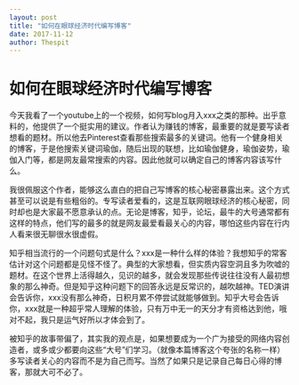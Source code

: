 ```yaml
---
layout: post
title: "如何在眼球经济时代编写博客"
date: 2017-11-12
author: Thespit
---
```

# 如何在眼球经济时代编写博客

今天我看了一个youtube上的一个视频，如何写blog月入xxx之类的那种。出乎意料的，他提供了一个挺实用的建议。作者认为赚钱的博客，最重要的就是要写读者想看的题材。所以他去Pinterest查看那些搜索最多的关键词。他有一个健身相关的博客，于是他搜索关键词瑜伽，随后出现的联想，比如瑜伽健身，瑜伽姿势，瑜伽入门等，都是网友最常搜索的内容。因此他就可以确定自己的博客内容该写什么。

我很佩服这个作者，能够这么直白的把自己写博客的核心秘密暴露出来。这个方式甚至可以说是有些粗俗的。专写读者爱看的，这是互联网眼球经济的核心秘密，同时却也是大家最不愿意承认的点。无论是博客，知乎，论坛，最牛的大号通常都有这样的特点，他们写的最多的就是网友最爱看最关心的内容，哪怕这些内容在行内人看来很无聊很水很虚假。

知乎相当流行的一个问题句式是什么？xxx是一种什么样的体验？我想知乎的常客估计对这个问题都是见怪不怪了。典型的大家想看，但实质内容空洞且多为吹嘘的题材。在这个世界上活得越久，见识的越多，就会发现那些传说往往没有人最初想象的那么神奇。但是知乎这种问题下的回答永远是反常识的，越吹越神。TED演讲会告诉你，xxx没有那么神奇，日积月累不停尝试就能够做到。知乎大号会告诉你，xxx就是一种超乎常人理解的体验，只有万中无一的天分才有资格达到他，哦对不起，我只是运气好所以才体会到了。

被知乎的故事带偏了，其实我的观点是，如果想要成为一个广为接受的网络内容创造者，或多或少都要向这些“大号”们学习。（就像本篇博客这个夸张的名称一样）多写读者关心的内容而不是为自己而写。当然了如果只是记录自己每日心得的博客，那就大可不必了。